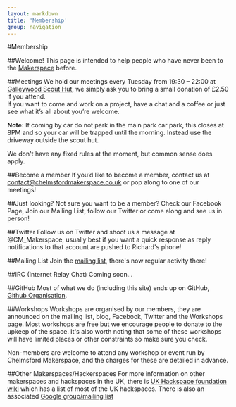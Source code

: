 ```yaml
---
layout: markdown
title: 'Membership'
group: navigation
---
```


#Membership

##Welcome!
This page is intended to help people who have never been to the [Makerspace](http://en.wikipedia.org/wiki/Hackerspace) before. 

##Meetings
We hold our meetings every Tuesday from 19:30 – 22:00 at [Galleywood Scout Hut](https://maps.google.com/maps?hl=en&ll=51.702403,0.478308&spn=0.001805,0.005252&t=h&z=18), we simply ask you to bring a small donation of £2.50 if you attend.  
If you want to come and work on a project, have a chat and a coffee or just see what it’s all about you’re welcome.

**Note:** If coming by car do not park in the main park car park, this closes at 8PM and so your car will be trapped until the morning. Instead use the driveway outside the scout hut.

We don't have any fixed rules at the moment, but common sense does apply.

##Become a member
If you’d like to become a member, contact us at <contact@chelmsfordmakerspace.co.uk> or pop along to one of our meetings!

##Just looking?
Not sure you want to be a member? Check our Facebook Page, Join our Mailing List, follow our Twitter or come along and see us in person!

##Twitter
Follow us on Twitter and shoot us a message at @CM_Makerspace, usually best if you want a quick response as reply notifications to that account are pushed to Richard's phone!

##Mailing List
Join the [mailing list](https://groups.google.com/forum/#!forum/chelmsford_makerspace), there's now regular activity there!

##IRC (Internet Relay Chat)
Coming soon…

##GitHub
Most of what we do (including this site) ends up on GitHub, [Github Organisation](https://github.com/ChelmsfordMakerspace).

##Workshops
Workshops are organised by our members, they are announced on the mailing list, blog, Facebook, Twitter and the Workshops page. Most workshops are free but we encourage people to donate to the upkeep of the space. It's also worth noting that some of these workshops will have limited places or other constraints so make sure you check.  

Non-members are welcome to attend any workshop or event run by Chelmsford Makerspace, and the charges for these are detailed in advance.

##Other Makerspaces/Hackerspaces
For more information on other makerspaces and hackspaces in the UK, there is [UK Hackspace foundation wiki](http://www.hackspace.org.uk) which has a list of most of the UK hackspaces. There is also an associated [Google group/mailing list](http://groups.google.com/group/uk-hackspaces)
